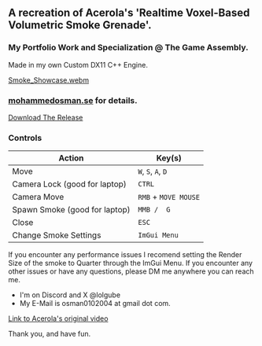## A recreation of Acerola's 'Realtime Voxel-Based Volumetric Smoke Grenade'. 
### My Portfolio Work and Specialization @ The Game Assembly.
Made in my own Custom DX11 C++ Engine.

[Smoke_Showcase.webm](https://github.com/user-attachments/assets/54185d4c-1c94-4d1a-8c5e-32f0c2228ee0)

### [mohammedosman.se](https://mohammedosman.se/) for details.

[Download The Release](https://github.com/lolgube010/TGA-Portfolio/releases/tag/Release)

### Controls
| Action        | Key(s)               |
|---------------|----------------------|
| Move          | `W`, `S`, `A`, `D`   |
| Camera Lock (good for laptop)  | `CTRL`               |
| Camera Move   | `RMB` + `MOVE MOUSE` |
| Spawn Smoke  (good for laptop)  | `MMB /  G`           |
| Close         | `ESC`                |
| Change Smoke Settings      | `ImGui Menu`         |

If you encounter any performance issues I recomend setting the Render Size of the smoke to Quarter through the ImGui Menu.
If you encounter any other issues or have any questions, please DM me anywhere you can reach me. 

* I'm on Discord and X @lolgube
* My E-Mail is osman0102004 at gmail dot com.

[Link to Acerola's original video](https://www.youtube.com/watch?v=ryB8hT5TMSg)

Thank you, and have fun.
